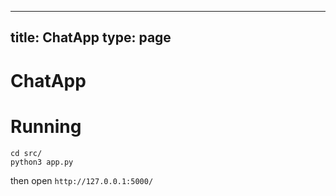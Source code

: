 
---
title: ChatApp
type: page
---
# ChatApp

# Running
```
cd src/
python3 app.py
```

then open `http://127.0.0.1:5000/`
